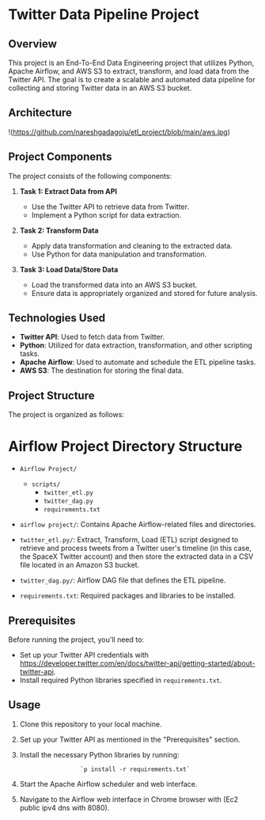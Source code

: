 # Twitter Data Pipeline Project

## Overview
This project is an End-To-End Data Engineering project that utilizes Python, Apache Airflow, and AWS S3 to extract, transform, and load data from the Twitter API. The goal is to create a scalable and automated data pipeline for collecting and storing Twitter data in an AWS S3 bucket.

## Architecture
!(https://github.com/nareshgadagoju/etl_project/blob/main/aws.jpg)

## Project Components
The project consists of the following components:
1. **Task 1: Extract Data from API**
   - Use the Twitter API to retrieve data from Twitter.
   - Implement a Python script for data extraction.

2. **Task 2: Transform Data**
   - Apply data transformation and cleaning to the extracted data.
   - Use Python for data manipulation and transformation.

3. **Task 3: Load Data/Store Data**
   - Load the transformed data into an AWS S3 bucket.
   - Ensure data is appropriately organized and stored for future analysis.

## Technologies Used
- **Twitter API**: Used to fetch data from Twitter.
- **Python**: Utilized for data extraction, transformation, and other scripting tasks.
- **Apache Airflow**: Used to automate and schedule the ETL pipeline tasks.
- **AWS S3**: The destination for storing the final data.

## Project Structure
The project is organized as follows:
# Airflow Project Directory Structure

- `Airflow Project/`
  - `scripts/`
    - `twitter_etl.py`
    - `twitter_dag.py`
    - `requirements.txt`


- `airflow project/`: Contains Apache Airflow-related files and directories.
- `twitter_etl.py/`: Extract, Transform, Load (ETL) script designed to retrieve and process tweets from a Twitter user's timeline (in this case, the SpaceX Twitter account) and then store the extracted data in a CSV file located in an Amazon S3 bucket.
- `twitter_dag.py/`: Airflow DAG file that defines the ETL pipeline.
- `requirements.txt`: Required packages and libraries to be installed.


## Prerequisites
Before running the project, you'll need to:
- Set up your Twitter API credentials with https://developer.twitter.com/en/docs/twitter-api/getting-started/about-twitter-api.
- Install required Python libraries specified in `requirements.txt`.

## Usage
1. Clone this repository to your local machine.
2. Set up your Twitter API as mentioned in the "Prerequisites" section.
3. Install the necessary Python libraries by running:

                        `p install -r requirements.txt`

4. Start the Apache Airflow scheduler and web interface.

5. Navigate to the Airflow web interface in Chrome browser with (Ec2 public ipv4 dns with 8080).






